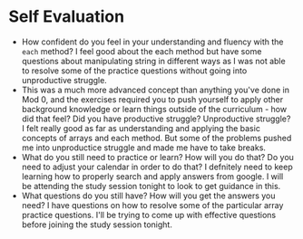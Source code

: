 # Self Evaluation

- How confident do you feel in your understanding and fluency with the `each` method? I feel good about the each method but have some questions about manipulating string in different ways as I was not able to resolve some of the practice questions without going into unproductive struggle.
- This was a much more advanced concept than anything you've done in Mod 0, and the exercises required you to push yourself to apply other background knowledge or learn things outside of the curriculum - how did that feel? Did you have productive struggle? Unproductive struggle? I felt really good as far as understanding and applying the basic concepts of arrays and each method. But some of the problems pushed me into unproductice struggle and made me have to take breaks.
- What do you still need to practice or learn? How will you do that? Do you need to adjust your calendar in order to do that?
I defnitely need to keep learning how to properly search and apply answers from google. I will be attending the study session tonight to look to get guidance in this.
- What questions do you still have? How will you get the answers you need? I have questions on how to resolve some of the particular array practice questions. I'll be trying to come up with effective questions before joining the study session tonight.